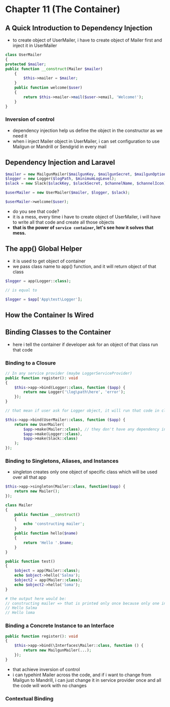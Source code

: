 # Chapter 11 (The Container)
## A Quick Introduction to Dependency Injection
- to create object of UserMailer, i have to create object of Mailer first and inject it in UserMailer
```php
class UserMailer
{
protected $mailer;
public function __construct(Mailer $mailer)
    {
        $this->mailer = $mailer;
    }
    public function welcome($user)
    {
        return $this->mailer->mail($user->email, 'Welcome!');
    }
}
```
### Inversion of control
- dependency injection help us define the object in the constructor as we need it
- when i inject Mailer object in UserMailer, i can set configuration to use  Mailgun or Mandrill or Sendgrid in every mail

## Dependency Injection and Laravel
```php
$mailer = new MailgunMailer($mailgunKey, $mailgunSecret, $mailgunOptions);
$logger = new Logger($logPath, $minimumLogLevel);
$slack = new Slack($slackKey, $slackSecret, $channelName, $channelIcon);

$userMailer = new UserMailer($mailer, $logger, $slack);

$userMailer->welcome($user);
```
- do you see that code?
- it is a mess, every time i have to create object of UserMailer,
i will have to write all that code and create all those objects
- **that is the power of `service container`, let's see how it solves that mess.**

## The app() Global Helper
- it is used to get object of container
- we pass class name to app() function, and it will return object of that class

```php
$logger = app(Logger::class);

// is equal to

$logger = $app['App\test\Logger'];
```
## How the Container Is Wired
## Binding Classes to the Container
- here i tell the container if developer ask for an object of that class run that code
### Binding to a Closure
```php
// In any service provider (maybe LoggerServiceProvider)
public function register(): void
{
    $this->app->bind(Logger::class, function ($app) {
        return new Logger('\log\path\here', 'error');
    });
}

// that mean if user ask for Logger object, it will run that code in closure function
```
```php
$this->app->bind(UserMailer::class, function ($app) {
    return new UserMailer(
        $app->make(Mailer::class), // they don't have any dependency injection so i haven't to make any binds
        $app->make(Logger::class), 
        $app->make(Slack::class) 
    );
});
```
### Binding to Singletons, Aliases, and Instances
- singleton creates only one object of specific class which will be used over all that app
```php
$this->app->singleton(Mailer::class, function($app) {
    return new Mailer();
});

class Mailer
{
    public function __construct()
    {
        echo 'constructing mailer';
    }
    public function hello($name)
    {
        return 'Hello '.$name;
    }
}

public function test()
{
    $object = app(Mailer::class);
    echo $object->hello('Salma');
    $object2 = app(Mailer::class);
    echo $object2->hello('loma');
}

# the output here would be:
// constructing mailer => that is printed only once because only one instance is created
// Hello Salma
// Hello loma
```
### Binding a Concrete Instance to an Interface
```php
public function register(): void
{
    $this->app->bind(\Interfaces\Mailer::class, function () {
        return new MailgunMailer(...);
    });
}
```
- that achieve inversion of control
- i can typehint Mailer across the code, and if i want to change from Mailgun to Mandrill,
i can just change it in service provider once and all the code will work with no changes

### Contextual Binding

